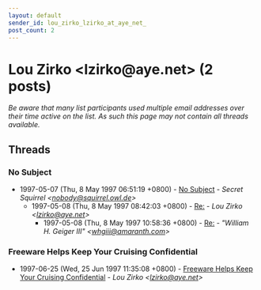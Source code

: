 ```yaml
---
layout: default
sender_id: lou_zirko_lzirko_at_aye_net_
post_count: 2
---
```


# Lou Zirko <lzirko<span>@</span>aye.net> (2 posts)

_Be aware that many list participants used multiple email addresses over their time active on the list. As such this page may not contain all threads available._

## Threads

### No Subject
+ 1997-05-07 (Thu, 8 May 1997 06:51:19 +0800) - [No Subject](/archive/1997/05/48d5875daf9f62e9076584576f9d25c25a99f6554978d1163cb7315c91515e4e) - _Secret Squirrel \<nobody@squirrel.owl.de\>_
  + 1997-05-08 (Thu, 8 May 1997 08:42:03 +0800) - [Re:](/archive/1997/05/7468bd112ec4789325575d7598ff9e5d3cf8efa3935a11327ee6c5ac449c5dee) - _Lou Zirko \<lzirko@aye.net\>_
    + 1997-05-08 (Thu, 8 May 1997 10:58:36 +0800) - [Re:](/archive/1997/05/be699c8cb10358e2b1a32d21abd037170c0793b3f7a17b7cfd094654d3f371e0) - _"William H. Geiger III" \<whgiii@amaranth.com\>_

### Freeware Helps Keep Your Cruising Confidential
+ 1997-06-25 (Wed, 25 Jun 1997 11:35:08 +0800) - [Freeware Helps Keep Your Cruising Confidential](/archive/1997/06/ccacde1140ba48f9614dd4122c174823bbdd118d840e4368bda3567120b9dd4d) - _Lou Zirko \<lzirko@aye.net\>_


